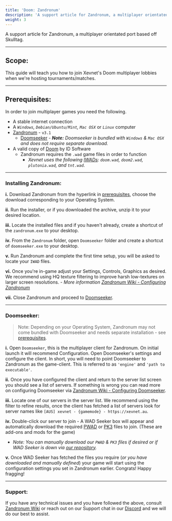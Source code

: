 ```yaml
---
title: 'Doom: Zandronum'
description: 'A support article for Zandronum, a multiplayer orientated port based off Skulltag.'
weight: 3
---
```


A support article for Zandronum, a multiplayer orientated port based off Skulltag.

---

## Scope: 

This guide will teach you how to join Xevnet's Doom multiplayer lobbies when we're hosting tournaments/matches. 

---

## Prerequisites:

In order to join multiplayer games you need the following.

- A stable internet connection
- A <i>`Windows`, `Debian/Ubuntu/Mint`, `Mac OSX`</i> or <i>`Linux`</i> computer
- [Zandronum](https://zandronum.com/download) - `v3.1`
  - [Doomseeker](http://doomseeker.drdteam.org/) - <i><b>Note:</b> Doomseeker is bundled with `Windows` & `Mac OSX` and does not require separate download.</i>
- A valid copy of [Doom](https://store.steampowered.com/bundle/27490/DOOM_Classic_Bundle/) by ID Software
  - Zandronum requires the `.wad` game files in order to function
    - <i>Xevnet uses the following [IWADs](https://zdoom.org/wiki/IWAD): `doom.wad`, `doom2.wad`, `plutonia.wad`, and `tnt.wad`.</i>

---

### Installing Zandronum:

<b>i.</b> Download Zandronum from the hyperlink in [prerequisites](/guides/doom/#prerequisites), choose the download corresponding to your Operating System.

<b>ii.</b> Run the installer, or if you downloaded the archive, unzip it to your desired location. 

<b>iii.</b> Locate the installed files and if you haven't already, create a shortcut of the `zandronum.exe` to your desktop.

<b>iv.</b> From the `Zandronum` folder, open `Doomseeker` folder and create a shortcut of `doomseeker.exe` to your desktop.

<b>v.</b> Run Zandronum and complete the first time setup, you will be asked to locate your `IWAD` files. 

<b>vi.</b> Once you're in-game adjust your Settings, Controls, Graphics as desired. We recommend using HQ texture filtering to improve harsh low-textures on larger screen resolutions. - <i>More information [Zandronum Wiki - Configuring Zandronum](https://wiki.zandronum.com/Configuring_Zandronum)</i>

<b>vii.</b> Close Zandronum and proceed to [Doomseeker](/guides/doom/#doomseeker).

---

### Doomseeker:

> Note: Depending on your Operating System, Zandronum may not come bundled with Doomseeker and needs separate installation - see [prerequisites](/guides/doom/#prerequisites).

<b>i.</b> Open `Doomseeker`, this is the multiplayer client for Zandronum. On initial launch it will recommend Configuration. Open Doomseeker's settings and configure the client. In short, you will need to point Doomseeker to Zandronum as the game-client. This is referred to as `'engine'` and `'path to executable'`.

<b>ii.</b> Once you have configured the client and return to the server list screen you should see a list of servers. If something is wrong you can read more on configuring Doomseeker via [Zandronum Wiki - Configuring Doomseeker](https://wiki.zandronum.com/Install_Doomseeker).

<b>iii.</b> Locate one of our servers in the server list. We recommend using the filter to refine results, once the client has fetched a list of servers look for server names like `[AUS] xevnet - {gamemode} - https://xevnet.au`.

<b>iv.</b> Double-click our server to join - A WAD Seeker box will appear and automatically download the required [PWAD](https://doomwiki.org/wiki/PWAD) or [PK3](https://doomwiki.org/wiki/PK3) files to join. (These are add-ons and mods for the game)
  - <i>Note: You can manually download our `PWAD` & `PK3` files if desired or if WAD Seeker is down via [our repository](https://doom.xevrac.com/wads/).</i>

<b>v.</b> Once WAD Seeker has fetched the files you require (<i>or you have downloaded and manually defined</i>) your game will start using the configuration settings you set in Zandronum earlier. Congrats! Happy fragging!

---

### Support:

If you have any technical issues and you have followed the above, consult [Zandronum Wiki](https://wiki.zandronum.com/Main_Page) or reach out on our Support chat in our [Discord](https://xevnet.au) and we will do our best to assist.